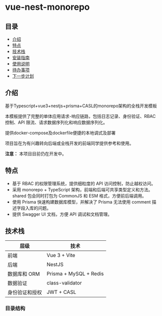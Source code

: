 # vue-nest-monorepo

## 目录

- [介绍](#介绍)
- [特点](#特点)
- [技术栈](#技术栈)
- [安装指南](#安装指南)
- [使用说明](#使用说明)
- [待办事项](#待办事项)
- [下一步计划](#下一步计划)

## 介绍

基于Typescript+vue3+nestjs+prisma+CASL的monorepo架构的全栈开发模板

本模板提供了完整的单体应用请求-响应链路，包括日志记录、身份验证、RBAC 控制、API 限流、请求数据序列化和响应数据序列化。

提供docker-compose及dockerfile便捷的本地调式及部署

项目旨在为有兴趣转向后端或全栈开发的前端同学提供参考和使用。

**注意：** 本项目目前仍在开发中。

## 特点

- 基于 RBAC 的权限管理系统，提供细粒度的 API 访问控制，防止越权访问。
- 采用 monorepo + TypeScript 架构，前端和后端可共享类型定义和方法。shared 包会同时打包为 CommonJS 和 ESM 格式，方便前后端调用。
- 使用 Prisma 快速构建数据库模型，并解决了 Prisma 无法使用 comment 描述字段入库的问题。
- 提供 Swagger UI 文档，方便 API 调试和文档管理。

## 技术栈

| 层级           | 技术                   |
| -------------- | ---------------------- |
| 前端           | Vue 3 + Vite           |
| 后端           | NestJS                 |
| 数据库和 ORM   | Prisma + MySQL + Redis |
| 数据验证       | class-validator        |
| 身份验证和授权 | JWT + CASL             |

### 目录结构
